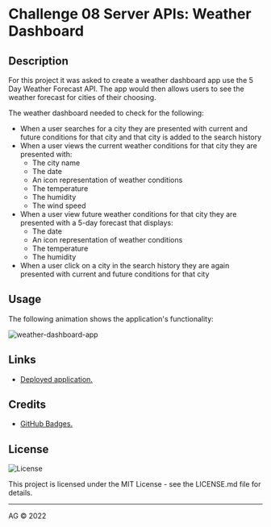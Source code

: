 
# Challenge 08 Server APIs: Weather Dashboard


## Description

For this project it was asked to create a weather dashboard app use the 5 Day Weather Forecast API. The app would then allows users to see the weather forecast for cities of their choosing.

The weather dashboard needed to check for the following: 
* When a user searches for a city they are presented with current and future conditions for that city and that city is added to the search history
* When a user views the current weather conditions for that city they are presented with:
    * The city name
    * The date
    * An icon representation of weather conditions
    * The temperature
    * The humidity
    * The wind speed
* When a user view future weather conditions for that city they are presented with a 5-day forecast that displays:
    * The date
    * An icon representation of weather conditions
    * The temperature
    * The humidity
* When a user click on a city in the search history they are again presented with current and future conditions for that city
## Usage

The following animation shows the application's functionality:

![weather-dashboard-app](assets/images/weather-dashboard.gif)
## Links

* [Deployed application.](https://agh911.github.io/Weather-Dashboard/)
## Credits

* [GitHub Badges.](https://shields.io/)
## License

![License](https://img.shields.io/github/license/agh911/Weather-Dashboard?color=informational&label=License)

This project is licensed under the MIT License - see the LICENSE.md file for details.


---

AG © 2022